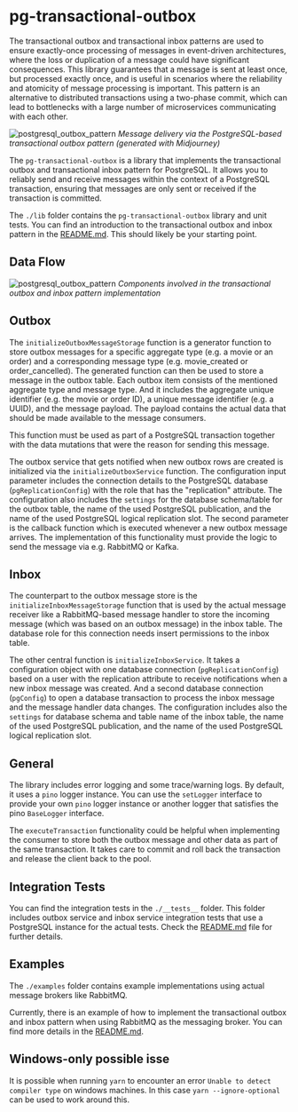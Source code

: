 # pg-transactional-outbox

The transactional outbox and transactional inbox patterns are used to ensure
exactly-once processing of messages in event-driven architectures, where the
loss or duplication of a message could have significant consequences. This
library guarantees that a message is sent at least once, but processed exactly
once, and is useful in scenarios where the reliability and atomicity of message
processing is important. This pattern is an alternative to distributed
transactions using a two-phase commit, which can lead to bottlenecks with a
large number of microservices communicating with each other.

![postgresql_outbox_pattern](https://user-images.githubusercontent.com/9946441/211221740-a10d3c0b-dfa9-4c4e-84fb-068f6e63aaac.jpeg)
_Message delivery via the PostgreSQL-based transactional outbox pattern
(generated with Midjourney)_

The `pg-transactional-outbox` is a library that implements the transactional
outbox and transactional inbox pattern for PostgreSQL. It allows you to reliably
send and receive messages within the context of a PostgreSQL transaction,
ensuring that messages are only sent or received if the transaction is
committed.

The `./lib` folder contains the `pg-transactional-outbox` library and unit
tests. You can find an introduction to the transactional outbox and inbox
pattern in the [README.md](./lib/README.md). This should likely be your starting
point.

## Data Flow

![postgresql_outbox_pattern](https://user-images.githubusercontent.com/9946441/215294397-b9b622a1-f923-4d28-a3e0-2ca9f849b63b.png)
_Components involved in the transactional outbox and inbox pattern
implementation_

## Outbox

The `initializeOutboxMessageStorage` function is a generator function to store
outbox messages for a specific aggregate type (e.g. a movie or an order) and a
corresponding message type (e.g. movie_created or order_cancelled). The
generated function can then be used to store a message in the outbox table. Each
outbox item consists of the mentioned aggregate type and message type. And it
includes the aggregate unique identifier (e.g. the movie or order ID), a unique
message identifier (e.g. a UUID), and the message payload. The payload contains
the actual data that should be made available to the message consumers.

This function must be used as part of a PostgreSQL transaction together with the
data mutations that were the reason for sending this message.

The outbox service that gets notified when new outbox rows are created is
initialized via the `initializeOutboxService` function. The configuration input
parameter includes the connection details to the PostgreSQL database
(`pgReplicationConfig`) with the role that has the "replication" attribute. The
configuration also includes the `settings` for the database schema/table for the
outbox table, the name of the used PostgreSQL publication, and the name of the
used PostgreSQL logical replication slot. The second parameter is the callback
function which is executed whenever a new outbox message arrives. The
implementation of this functionality must provide the logic to send the message
via e.g. RabbitMQ or Kafka.

## Inbox

The counterpart to the outbox message store is the
`initializeInboxMessageStorage` function that is used by the actual message
receiver like a RabbitMQ-based message handler to store the incoming message
(which was based on an outbox message) in the inbox table. The database role for
this connection needs insert permissions to the inbox table.

The other central function is `initializeInboxService`. It takes a configuration
object with one database connection (`pgReplicationConfig`) based on a user with
the replication attribute to receive notifications when a new inbox message was
created. And a second database connection (`pgConfig`) to open a database
transaction to process the inbox message and the message handler data changes.
The configuration includes also the `settings` for database schema and table
name of the inbox table, the name of the used PostgreSQL publication, and the
name of the used PostgreSQL logical replication slot.

## General

The library includes error logging and some trace/warning logs. By default, it
uses a `pino` logger instance. You can use the `setLogger` interface to provide
your own `pino` logger instance or another logger that satisfies the pino
`BaseLogger` interface.

The `executeTransaction` functionality could be helpful when implementing the
consumer to store both the outbox message and other data as part of the same
transaction. It takes care to commit and roll back the transaction and release
the client back to the pool.

## Integration Tests

You can find the integration tests in the `./__tests__` folder. This folder
includes outbox service and inbox service integration tests that use a
PostgreSQL instance for the actual tests. Check the
[README.md](./__tests__/README.md) file for further details.

## Examples

The `./examples` folder contains example implementations using actual message
brokers like RabbitMQ.

Currently, there is an example of how to implement the transactional outbox and
inbox pattern when using RabbitMQ as the messaging broker. You can find more
details in the [README.md](./examples/rabbitmq/README.md).

## Windows-only possible isse

It is possible when running `yarn` to encounter an error
`Unable to detect compiler type` on windows machines. In this case
`yarn --ignore-optional` can be used to work around this.
